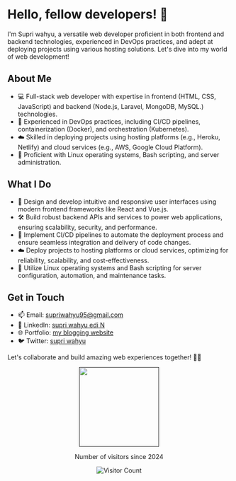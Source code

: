 # Hello, fellow developers! 👋

I'm Supri wahyu, a versatile web developer proficient in both frontend and backend technologies, experienced in DevOps practices, and adept at deploying projects using various hosting solutions. Let's dive into my world of web development!

## About Me

- 💻 Full-stack web developer with expertise in frontend (HTML, CSS, JavaScript) and backend (Node.js, Laravel, MongoDB, MySQL.) technologies.
- 🚀 Experienced in DevOps practices, including CI/CD pipelines, containerization (Docker), and orchestration (Kubernetes).
- ☁️ Skilled in deploying projects using hosting platforms (e.g., Heroku, Netlify) and cloud services (e.g., AWS, Google Cloud Platform).
- 🐧 Proficient with Linux operating systems, Bash scripting, and server administration.

## What I Do

- 🎨 Design and develop intuitive and responsive user interfaces using modern frontend frameworks like React and Vue.js.
- 🛠️ Build robust backend APIs and services to power web applications, ensuring scalability, security, and performance.
- 🚀 Implement CI/CD pipelines to automate the deployment process and ensure seamless integration and delivery of code changes.
- ☁️ Deploy projects to hosting platforms or cloud services, optimizing for reliability, scalability, and cost-effectiveness.
- 🐧 Utilize Linux operating systems and Bash scripting for server configuration, automation, and maintenance tasks.

## Get in Touch

- 📫 Email: [supriwahyu95@gmail.com](mailto:supriwahyu95@gmail.com)
- 💼 LinkedIn: [supri wahyu edi N](https://id.linkedin.com/in/supri-wahyu-edi-n-256039143)
- 🌐 Portfolio: [my blogging website](https://supri-wahyu.lovestoblog.com)
- 🐦 Twitter: [supri wahyu](https://twitter.com/wahyuununuk)

Let's collaborate and build amazing web experiences together! 🚀✨

<p align="center">
<a href="">
   <img height="180em" src="https://github-readme-stats-eight-theta.vercel.app/api/top-langs/?username=supriwahyu&layout=compact&langs_count=8&theme=algolia"/>
</a>
</p>
<p align="center">Number of visitors since 2024</p>

  <p align="center">
  <img src="https://profile-counter.glitch.me/supriwahyu/count.svg" alt="Visitor Count">
</p>
